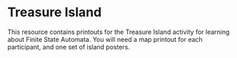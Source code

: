 # Treasure Island

This resource contains printouts for the Treasure Island activity for learning about Finite State Automata. You will need a map printout for each participant, and one set of island posters.